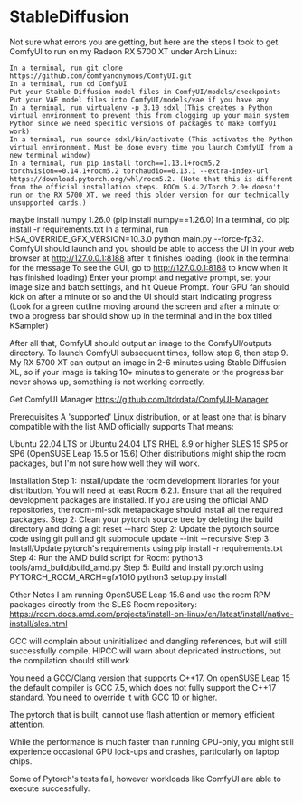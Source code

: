 # StableDiffusion

Not sure what errors you are getting, but here are the steps I took to get ComfyUI to run on my Radeon RX 5700 XT under Arch Linux:

    In a terminal, run git clone https://github.com/comfyanonymous/ComfyUI.git
    In a terminal, run cd ComfyUI
    Put your Stable Diffusion model files in ComfyUI/models/checkpoints
    Put your VAE model files into ComfyUI/models/vae if you have any
    In a terminal, run virtualenv -p 3.10 sdxl (This creates a Python virtual environment to prevent this from clogging up your main system Python since we need specific versions of packages to make ComfyUI work)
    In a terminal, run source sdxl/bin/activate (This activates the Python virtual environment. Must be done every time you launch ComfyUI from a new terminal window)
    In a terminal, run pip install torch==1.13.1+rocm5.2 torchvision==0.14.1+rocm5.2 torchaudio==0.13.1 --extra-index-url https://download.pytorch.org/whl/rocm5.2. (Note that this is different from the official installation steps. ROCm 5.4.2/Torch 2.0+ doesn't run on the RX 5700 XT, we need this older version for our technically unsupported cards.)
maybe install numpy 1.26.0 (pip install numpy==1.26.0)
    In a terminal, do pip install -r requirements.txt
    In a terminal, run HSA_OVERRIDE_GFX_VERSION=10.3.0 python main.py --force-fp32. ComfyUI should launch and you should be able to access the UI in your web browser at http://127.0.0.1:8188 after it finishes loading. (look in the terminal for the message To see the GUI, go to http://127.0.0.1:8188 to know when it has finished loading)
    Enter your prompt and negative prompt, set your image size and batch settings, and hit Queue Prompt. Your GPU fan should kick on after a minute or so and the UI should start indicating progress (Look for a green outline moving around the screen and after a minute or two a progress bar should show up in the terminal and in the box titled KSampler)

After all that, ComfyUI should output an image to the ComfyUI/outputs directory. To launch ComfyUI subsequent times, follow step 6, then step 9. My RX 5700 XT can output an image in 2-6 minutes using Stable Diffusion XL, so if your image is taking 10+ minutes to generate or the progress bar never shows up, something is not working correctly.

Get ComfyUI Manager
https://github.com/ltdrdata/ComfyUI-Manager



Prerequisites
A 'supported' Linux distribution, or at least one that is binary compatible with the list AMD officially supports That means:

Ubuntu 22.04 LTS or Ubuntu 24.04 LTS
RHEL 8.9 or higher
SLES 15 SP5 or SP6 (OpenSUSE Leap 15.5 or 15.6)
Other distributions might ship the rocm packages, but I'm not sure how well they will work.

Installation
Step 1: Install/update the rocm development libraries for your distribution. You will need at least Rocm 6.2.1. Ensure that all the required development packages are installed. If you are using the official AMD repositories, the rocm-ml-sdk metapackage should install all the required packages.
Step 2: Clean your pytorch source tree by deleting the build directory and doing a git reset --hard
Step 2: Update the pytorch source code using git pull and git submodule update --init --recursive
Step 3: Install/Update pytorch's requirements using pip install -r requirements.txt
Step 4: Run the AMD build script for Rocm: python3 tools/amd_build/build_amd.py
Step 5: Build and install pytorch using PYTORCH_ROCM_ARCH=gfx1010 python3 setup.py install

Other Notes
I am running OpenSUSE Leap 15.6 and use the rocm RPM packages directly from the SLES Rocm repository: https://rocm.docs.amd.com/projects/install-on-linux/en/latest/install/native-install/sles.html

GCC will complain about uninitialized and dangling references, but will still successfully compile.
HIPCC will warn about depricated instructions, but the compilation should still work

You need a GCC/Clang version that supports C++17. On openSUSE Leap 15 the default compiler is GCC 7.5, which does not fully support the C++17 standard. You need to override it with GCC 10 or higher.

The pytorch that is built, cannot use flash attention or memory efficient attention.

While the performance is much faster than running CPU-only, you might still experience occasional GPU lock-ups and crashes, particularly on laptop chips.

Some of Pytorch's tests fail, however workloads like ComfyUI are able to execute successfully.
